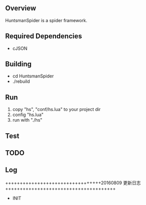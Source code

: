 ## Overview
HuntsmanSpider is a spider framework.

## Required Dependencies
* cJSON

## Building
* cd HuntsmanSpider
* ./rebuild

## Run
1. copy "hs", "conf/hs.lua" to your project dir
2. config "hs.lua"
3. run with "./hs"

## Test

## TODO


## Log
+++++++++++++++++++++++++++++++++20160809 更新日志++++++++++++++++++++++++++++++++++++++  
* INIT
